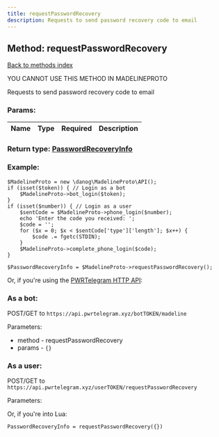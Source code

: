 ```yaml
---
title: requestPasswordRecovery
description: Requests to send password recovery code to email
---
```

## Method: requestPasswordRecovery  
[Back to methods index](index.md)


YOU CANNOT USE THIS METHOD IN MADELINEPROTO


Requests to send password recovery code to email

### Params:

| Name     |    Type       | Required | Description |
|----------|:-------------:|:--------:|------------:|


### Return type: [PasswordRecoveryInfo](../types/PasswordRecoveryInfo.md)

### Example:


```
$MadelineProto = new \danog\MadelineProto\API();
if (isset($token)) { // Login as a bot
    $MadelineProto->bot_login($token);
}
if (isset($number)) { // Login as a user
    $sentCode = $MadelineProto->phone_login($number);
    echo 'Enter the code you received: ';
    $code = '';
    for ($x = 0; $x < $sentCode['type']['length']; $x++) {
        $code .= fgetc(STDIN);
    }
    $MadelineProto->complete_phone_login($code);
}

$PasswordRecoveryInfo = $MadelineProto->requestPasswordRecovery();
```

Or, if you're using the [PWRTelegram HTTP API](https://pwrtelegram.xyz):

### As a bot:

POST/GET to `https://api.pwrtelegram.xyz/botTOKEN/madeline`

Parameters:

* method - requestPasswordRecovery
* params - `{}`



### As a user:

POST/GET to `https://api.pwrtelegram.xyz/userTOKEN/requestPasswordRecovery`

Parameters:




Or, if you're into Lua:

```
PasswordRecoveryInfo = requestPasswordRecovery({})
```

